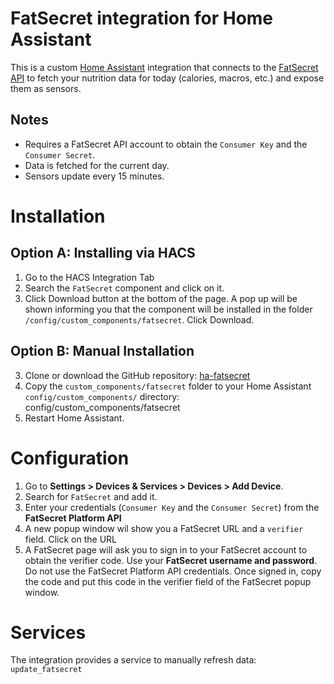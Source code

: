# FatSecret integration for Home Assistant

This is a custom [Home Assistant](https://www.home-assistant.io/) integration that connects to the [FatSecret API](https://platform.fatsecret.com/platform-api) to fetch your nutrition data for today (calories, macros, etc.) and expose them as sensors.

## Notes

- Requires a FatSecret API account to obtain the `Consumer Key` and the `Consumer Secret`.
- Data is fetched for the current day.
- Sensors update every 15 minutes.

# Installation

## Option A: Installing via HACS

1. Go to the HACS Integration Tab
2. Search the `FatSecret` component and click on it.
3. Click Download button at the bottom of the page. A pop up will be shown informing you that the component will be installed in the folder `/config/custom_components/fatsecret`. Click Download.

## Option B: Manual Installation

3. Clone or download the GitHub repository: [ha-fatsecret](https://github.com/xplanes/ha-fatsecret)
4. Copy the `custom_components/fatsecret` folder to your Home Assistant `config/custom_components/` directory: config/custom_components/fatsecret
5. Restart Home Assistant.

# Configuration

1. Go to **Settings > Devices & Services > Devices > Add Device**.
2. Search for `FatSecret` and add it.
3. Enter your credentials (`Consumer Key` and the `Consumer Secret`) from the **FatSecret Platform API**
4. A new popup window wil show you a FatSecret URL and a `verifier` field. Click on the URL
5. A FatSecret page will ask you to sign in to your FatSecret account to obtain the verifier code. Use your **FatSecret username and password**. Do not use the FatSecret Platform API credentials. Once signed in, copy the code and put this code in the verifier field of the FatSecret popup window.

# Services

The integration provides a service to manually refresh data: `update_fatsecret`
